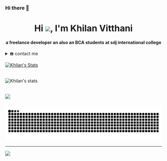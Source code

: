  ### Hi there 👋
<!-- 
- 👋 Hi, I’m @KhilanVithani
- 👀 I’m interested in ...
- 🌱 I’m currently learning Flutter
- 💞️ I’m looking to collaborate on ...
- 📫 How to reach me ...
 -->
<!---
KhilanVithani/KhilanVithani is a ✨ special ✨ repository because its `README.md` (this file) appears on your GitHub profile.
You can click the Preview link to take a look at your changes.
--->


<div align="center">
<h1 align="center">Hi <img width="35" src="https://github.com/KhilanVitthani/KhilanVitthani/blob/main/resources/img/waving.gif">, I'm Khilan Vitthani</h1>
<h4 align="center">a freelance developer an also an BCA students at sdj international college</h4>
</div>



<details>
  <summary>☎️ contact me</summary>
<div>
  <samp>
    <h2 align="center">😎 you can reach me by:</h2>
    <p align="center">
      <br/>
      <a href="https://www.linkedin.com/in/khilan-vitthani-76404324a " target="blank"><img align="center"
         src="https://img.shields.io/badge/linkedin-%231DA1F2.svg?style=for-the-badge&logo=linkedin&logoColor=white"
         alt="azzar" height="30"/></a>
      <a href="https://www.facebook.com/profile.php?id=100007892354639&mibextid=ZbWKwL" target="blank"><img align="center"
         src="https://img.shields.io/badge/facebook-4267B2.svg?style=for-the-badge&logo=facebook&logoColor=white"
         alt="azzar" height="30"/></a>
      <a href="mailto:khilanvithani0080@gmail.com" target="blank"><img align="center"
         src="https://img.shields.io/badge/gmail-EA4335.svg?style=for-the-badge&logo=gmail&logoColor=white"
         alt="azzar" height="30"/></a>
    </p>
  <p align="center">
      <a href="https://www.instagram.com/Khilan_Vitthani" target="blank"><img align="center"
         src="https://img.shields.io/badge/instagram-%23E4405F.svg?style=for-the-badge&logo=Instagram&logoColor=white"
         alt="azzar" height="30"/></a>
      <a href="https://twitter.com/KhilanVithani" target="blank"><img align="center"
         src="https://img.shields.io/badge/twitter-1DA1F2.svg?style=for-the-badge&logo=twitter&logoColor=white"
         alt="azzar" height="30"/></a>
      <br>
    </p>
  </samp>
</div>
</details>


[![Khilan's Stats](https://awesome-github-stats.azurewebsites.net/user-stats/KhilanVitthani?cardType=level&theme=github-dark)](https://git.io/awesome-stats-card)
</br></br></br>
![Khilan's stats](https://github-readme-stats.vercel.app/api/top-langs?username=KhilanVitthani&show_icons=true&theme=github-dark&layout=compact)
</br></br></br>
<img src="https://github-readme-streak-stats.herokuapp.com/?user=KhilanVitthani&theme=github-dark"/>

<!---![Khilan's github activity graph](https://github-readme-activity-graph.vercel.app/graph?username=KhilanVitthani&theme=github-compact&custom_title=KhilanVitthani)
<div align="center">
  <img src="https://github-profile-trophy.vercel.app?username=KhilanVitthani&theme=dracula&column=-1&row=1&margin-w=8&margin-h=8&no-bg=false&no-frame=false&order=4" height="150" alt="trophy graph"  />
</div>--->

###
<picture>
  <source media="(prefers-color-scheme: dark)" srcset="https://raw.githubusercontent.com/KhilanVitthani/KhilanVitthani/output/github-contribution-grid-snake-dark.svg">
  <source media="(prefers-color-scheme: light)" srcset="https://raw.githubusercontent.com/KhilanVitthani/KhilanVitthani/output/github-contribution-grid-snake.svg">
  <img alt="github contribution grid snake animation" src="https://raw.githubusercontent.com/KhilanVitthani/KhilanVitthani/output/github-contribution-grid-snake.svg">
</picture>


---
[![](https://visitcount.itsvg.in/api?id=KhilanVitthani&icon=0&color=0)](https://visitcount.itsvg.in)
